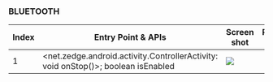 ### BLUETOOTH
| Index | Entry Point & APIs | Screen shot | Resource id | Label |
| ------------- | ------------- | ------------- |-------------|-------------|
| 1 | <net.zedge.android.activity.ControllerActivity: void onStop()>; boolean isEnabled | ![](D:\COSMOS\output\py\Play_win8\Personalization\net.zedge.android\net.zedge.android.activity.ControllerActivity.png) |  | |
